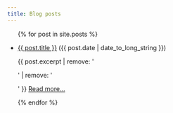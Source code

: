 ```yaml
---
title: Blog posts
---
```


<ul class="no-styling">
  {% for post in site.posts %}
    <li>
      <p><a href="{{ post.url }}">{{ post.title }}</a> ({{ post.date | date_to_long_string }})</p>
      <p>{{ post.excerpt | remove: '<p>' | remove: '</p>' }} <a href="{{ post.url }}">Read more...</a></p>
    </li>
  {% endfor %}
</ul>
